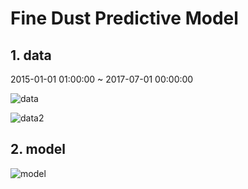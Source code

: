 # Fine Dust Predictive Model

## 1. data
2015-01-01 01:00:00 ~ 2017-07-01 00:00:00

![data](https://user-images.githubusercontent.com/36652066/38910003-4ecba85e-4302-11e8-8e27-05b0e957f413.png)

![data2](https://user-images.githubusercontent.com/36652066/38910022-5fcd880c-4302-11e8-8703-122e14b8acf2.png)

## 2. model
![model](https://user-images.githubusercontent.com/36652066/38910044-7b0f055a-4302-11e8-8ea9-0bbab329554c.png)


